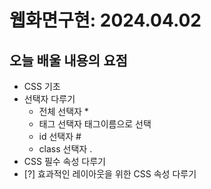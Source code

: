 # 웹화면구현: 2024.04.02

## 오늘 배울 내용의 요점
- CSS 기초
- 선택자 다루기
    - 전체 선택자  *
    - 태그 선택자  태그이름으로 선택
    - id 선택자  #
    - class 선택자  .
- CSS 필수 속성 다루기
- [?] 효과적인 레이아웃을 위한 CSS 속성 다루기
